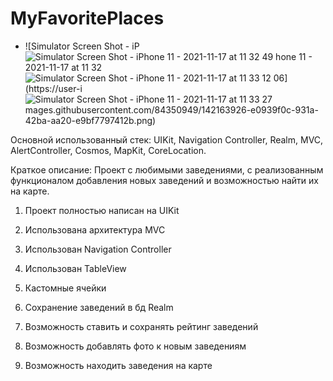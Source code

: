# MyFavoritePlaces


+ ![Simulator Screen Shot - iP![Simulator Screen Shot - iPhone 11 - 2021-11-17 at 11 32 49](https://user-images.githubusercontent.com/84350949/142164033-28b1bc52-301d-49d9-a7bf-856e6e5f77ec.png)
hone 11 - 2021-11-17 at 11 32 ![Simulator Screen Shot - iPhone 11 - 2021-11-17 at 11 33 12](https://user-images.githubusercontent.com/84350949/142164161-b8a9c37d-3394-422b-9438-5285ca7ffeea.png)
06](https://user-i![Simulator Screen Shot - iPhone 11 - 2021-11-17 at 11 33 27](https://user-images.githubusercontent.com/84350949/142164302-4b7df966-50ca-4f17-93c6-ac8cb9afa79b.png)
mages.githubusercontent.com/84350949/142163926-e0939f0c-931a-42ba-aa20-e9bf7797412b.png)



Основной использованный стек:  UIKit, Navigation Controller, Realm, MVC, AlertController, Cosmos, MapKit, CoreLocation.

Краткое описание: Проект с любимыми заведениями, с реализованным функционалом добавления новых заведений и возможностью найти их на карте.

1. Проект полностью написан на UIKit

2. Использована архитектура MVC

3. Использован Navigation Controller

4. Использован TableView

5. Кастомные ячейки

6. Сохранение заведений в бд Realm

7. Возможность ставить и сохранять рейтинг заведений

8. Возможность добавлять фото к новым заведениям

9. Возможность находить заведения на карте

